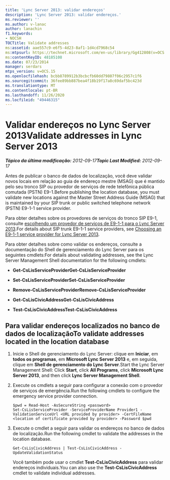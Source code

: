 ```yaml
---
title: 'Lync Server 2013: validar endereços'
description: 'Lync Server 2013: validar endereços.'
ms.reviewer: ''
ms.author: v-lanac
author: lanachin
f1.keywords:
- NOCSH
TOCTitle: Validate addresses
ms:assetid: aae557c9-e6f5-4d23-8af1-1d4cd7968c54
ms:mtpsurl: https://technet.microsoft.com/en-us/library/Gg412808(v=OCS.15)
ms:contentKeyID: 48185108
ms.date: 07/23/2014
manager: serdars
mtps_version: v=OCS.15
ms.openlocfilehash: bcbb8789912b3bcbcfb60dd79807f06c2957c1f6
ms.sourcegitcommit: 36fee89bb887bea4f18b19f17a8c69daf5bc423d
ms.translationtype: MT
ms.contentlocale: pt-BR
ms.lasthandoff: 11/26/2020
ms.locfileid: "49446315"
---
```

# <a name="validate-addresses-in-lync-server-2013"></a><span data-ttu-id="995b3-103">Validar endereços no Lync Server 2013</span><span class="sxs-lookup"><span data-stu-id="995b3-103">Validate addresses in Lync Server 2013</span></span>

<div data-xmlns="http://www.w3.org/1999/xhtml">

<div class="topic" data-xmlns="http://www.w3.org/1999/xhtml" data-msxsl="urn:schemas-microsoft-com:xslt" data-cs="https://msdn.microsoft.com/">

<div data-asp="https://msdn2.microsoft.com/asp">



</div>

<div id="mainSection">

<div id="mainBody"><span data-ttu-id="995b3-104">

<span> </span></span><span class="sxs-lookup"><span data-stu-id="995b3-104">

<span> </span></span></span>

<span data-ttu-id="995b3-105">_**Tópico da última modificação:** 2012-09-17_</span><span class="sxs-lookup"><span data-stu-id="995b3-105">_**Topic Last Modified:** 2012-09-17_</span></span>

<span data-ttu-id="995b3-106">Antes de publicar o banco de dados de localização, você deve validar novos locais em relação ao guia de endereço mestre (MSAG) que é mantido pelo seu tronco SIP ou provedor de serviços de rede telefônica pública comutada (PSTN) E9-1.</span><span class="sxs-lookup"><span data-stu-id="995b3-106">Before publishing the location database, you must validate new locations against the Master Street Address Guide (MSAG) that is maintained by your SIP trunk or public switched telephone network (PSTN) E9-1-1 service provider.</span></span>

<span data-ttu-id="995b3-107">Para obter detalhes sobre os provedores de serviços do tronco SIP E9-1, consulte [escolhendo um provedor de serviços de E9-1-1 para o Lync Server 2013](lync-server-2013-choosing-an-e9-1-1-service-provider.md).</span><span class="sxs-lookup"><span data-stu-id="995b3-107">For details about SIP trunk E9-1-1 service providers, see [Choosing an E9-1-1 service provider for Lync Server 2013](lync-server-2013-choosing-an-e9-1-1-service-provider.md).</span></span>

<span data-ttu-id="995b3-108">Para obter detalhes sobre como validar os endereços, consulte a documentação do Shell de gerenciamento do Lync Server para os seguintes cmdlets:</span><span class="sxs-lookup"><span data-stu-id="995b3-108">For details about validating addresses, see the Lync Server Management Shell documentation for the following cmdlets:</span></span>

  - <span data-ttu-id="995b3-109">**Get-CsLisServiceProvider**</span><span class="sxs-lookup"><span data-stu-id="995b3-109">**Get-CsLisServiceProvider**</span></span>

  - <span data-ttu-id="995b3-110">**Set-CsLisServiceProvider**</span><span class="sxs-lookup"><span data-stu-id="995b3-110">**Set-CsLisServiceProvider**</span></span>

  - <span data-ttu-id="995b3-111">**Remove-CsLisServiceProvider**</span><span class="sxs-lookup"><span data-stu-id="995b3-111">**Remove-CsLisServiceProvider**</span></span>

  - <span data-ttu-id="995b3-112">**Get-CsLisCivicAddress**</span><span class="sxs-lookup"><span data-stu-id="995b3-112">**Get-CsLisCivicAddress**</span></span>

  - <span data-ttu-id="995b3-113">**Test-CsLisCivicAddress**</span><span class="sxs-lookup"><span data-stu-id="995b3-113">**Test-CsLisCivicAddress**</span></span>

<div>

## <a name="to-validate-addresses-located-in-the-location-database"></a><span data-ttu-id="995b3-114">Para validar endereços localizados no banco de dados de localização</span><span class="sxs-lookup"><span data-stu-id="995b3-114">To validate addresses located in the location database</span></span>

1.  <span data-ttu-id="995b3-115">Inicie o Shell de gerenciamento do Lync Server: clique em **Iniciar**, em **todos os programas**, em **Microsoft Lync Server 2013** e, em seguida, clique em **Shell de gerenciamento do Lync Server**.</span><span class="sxs-lookup"><span data-stu-id="995b3-115">Start the Lync Server Management Shell: Click **Start**, click **All Programs**, click **Microsoft Lync Server 2013**, and then click **Lync Server Management Shell**.</span></span>

2.  <span data-ttu-id="995b3-116">Execute os cmdlets a seguir para configurar a conexão com o provedor de serviços de emergência.</span><span class="sxs-lookup"><span data-stu-id="995b3-116">Run the following cmdlets to configure the emergency service provider connection.</span></span>
    
        $pwd = Read-Host -AsSecureString <password>
        Set-CsLisServiceProvider -ServiceProviderName Provider1 -ValidationServiceUrl <URL provided by provider> -CertFileName <location of certificate provided by provider> -Password $pwd

3.  <span data-ttu-id="995b3-117">Execute o cmdlet a seguir para validar os endereços no banco de dados de localização.</span><span class="sxs-lookup"><span data-stu-id="995b3-117">Run the following cmdlet to validate the addresses in the location database.</span></span>
    
        Get-CsLisCivicAddress | Test-CsLisCivicAddress -UpdateValidationStatus
    
    <span data-ttu-id="995b3-118">Você também pode usar o cmdlet **Test-CsLisCivicAddress** para validar endereços individuais.</span><span class="sxs-lookup"><span data-stu-id="995b3-118">You can also use the **Test-CsLisCivicAddress** cmdlet to validate individual addresses.</span></span>

<span data-ttu-id="995b3-119"></div>

</div>

<span> </span>

</div>

</div>

</span><span class="sxs-lookup"><span data-stu-id="995b3-119"></div>

</div>

<span> </span>

</div>

</div>

</span></span></div>

